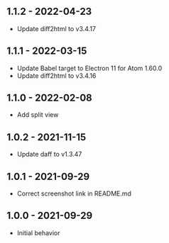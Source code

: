 ## 1.1.2 - 2022-04-23
* Update diff2html to v3.4.17

## 1.1.1 - 2022-03-15
* Update Babel target to Electron 11 for Atom 1.60.0
* Update diff2html to v3.4.16

## 1.1.0 - 2022-02-08
* Add split view

## 1.0.2 - 2021-11-15
* Update daff to v1.3.47

## 1.0.1 - 2021-09-29
* Correct screenshot link in README.md

## 1.0.0 - 2021-09-29
* Initial behavior
